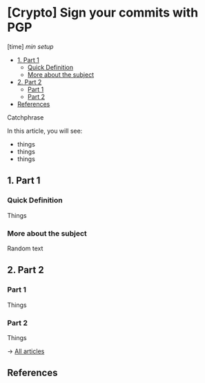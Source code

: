 # \[Crypto\] Sign your commits with PGP

\[time\] _min setup_

* [1. Part 1](template.md#1-part-1)
  * [Quick Definition](template.md#quick-definition)
  * [More about the subject](template.md#more-about-the-subject)
* [2. Part 2](template.md#2-part-2)
  * [Part 1](template.md#part-1)
  * [Part 2](template.md#part-2)
* [References](template.md#references)

Catchphrase

In this article, you will see:

* things
* things
* things

## 1. Part 1

### Quick Definition

Things

### More about the subject

Random text

## 2. Part 2

### Part 1

Things

### Part 2

Things

→ [All articles]()

## References

